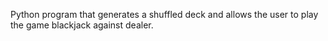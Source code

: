 Python program that generates a shuffled deck and allows the user to play the game blackjack against dealer.
